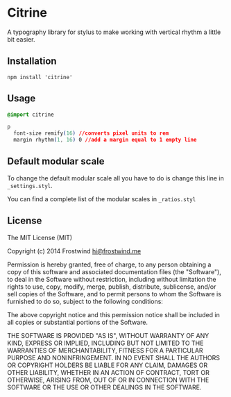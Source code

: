 Citrine
=========

A typography library for stylus to make working with vertical rhythm a little bit easier.

Installation
----
`npm install 'citrine'`

Usage
----
```css
@import citrine

p
  font-size remify(16) //converts pixel units to rem
  margin rhythm(1, 16) 0 //add a margin equal to 1 empty line
```

Default modular scale
----
To change the default modular scale all you have to do is change this line in `_settings.styl`.

You can find a complete list of the modular scales in `_ratios.styl`

License
----

The MIT License (MIT)

Copyright (c) 2014 Frostwind <hi@frostwind.me>

Permission is hereby granted, free of charge, to any person obtaining a copy
of this software and associated documentation files (the "Software"), to deal
in the Software without restriction, including without limitation the rights
to use, copy, modify, merge, publish, distribute, sublicense, and/or sell
copies of the Software, and to permit persons to whom the Software is
furnished to do so, subject to the following conditions:

The above copyright notice and this permission notice shall be included in all
copies or substantial portions of the Software.

THE SOFTWARE IS PROVIDED "AS IS", WITHOUT WARRANTY OF ANY KIND, EXPRESS OR
IMPLIED, INCLUDING BUT NOT LIMITED TO THE WARRANTIES OF MERCHANTABILITY,
FITNESS FOR A PARTICULAR PURPOSE AND NONINFRINGEMENT. IN NO EVENT SHALL THE
AUTHORS OR COPYRIGHT HOLDERS BE LIABLE FOR ANY CLAIM, DAMAGES OR OTHER
LIABILITY, WHETHER IN AN ACTION OF CONTRACT, TORT OR OTHERWISE, ARISING FROM,
OUT OF OR IN CONNECTION WITH THE SOFTWARE OR THE USE OR OTHER DEALINGS IN THE
SOFTWARE.
